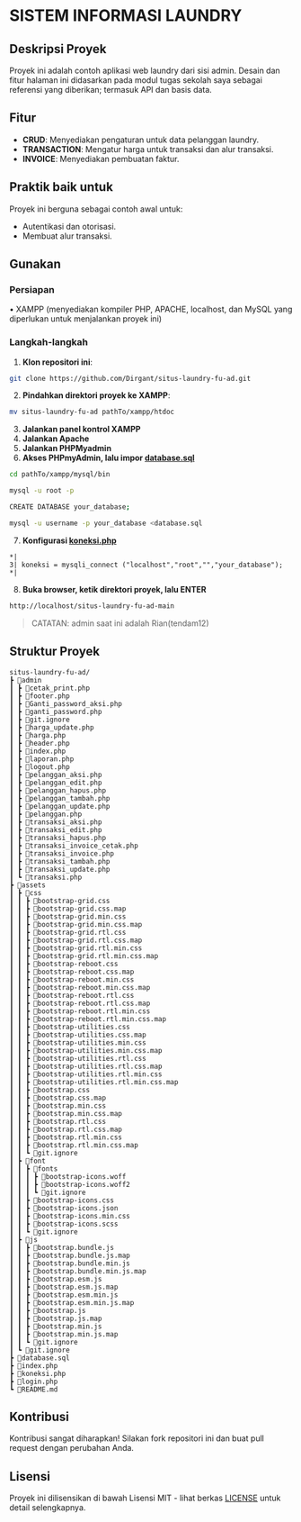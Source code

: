 # SISTEM INFORMASI LAUNDRY

## Deskripsi Proyek
Proyek ini adalah contoh aplikasi web laundry dari sisi admin. Desain dan fitur halaman ini didasarkan pada modul tugas sekolah saya sebagai referensi yang diberikan; termasuk API dan basis data.
## Fitur
- **CRUD**: Menyediakan pengaturan untuk data pelanggan laundry.
- **TRANSACTION**: Mengatur harga untuk transaksi dan alur transaksi.
- **INVOICE**: Menyediakan pembuatan faktur.

## Praktik baik untuk
Proyek ini berguna sebagai contoh awal untuk:
- Autentikasi dan otorisasi.
- Membuat alur transaksi.

## Gunakan
### Persiapan
• XAMPP (menyediakan kompiler PHP, APACHE, localhost, dan MySQL yang diperlukan untuk menjalankan proyek ini)
### Langkah-langkah
1. **Klon repositori ini**:
``` bash
git clone https://github.com/Dirgant/situs-laundry-fu-ad.git
```
2. **Pindahkan direktori proyek ke XAMPP**:
``` bash
mv situs-laundry-fu-ad pathTo/xampp/htdoc
```
3. **Jalankan panel kontrol XAMPP**
4. **Jalankan Apache**
5. **Jalankan PHPMyadmin**
6. **Akses PHPmyAdmin, lalu impor [database.sql](database.sql)**
```bash
cd pathTo/xampp/mysql/bin
```
```bash
mysql -u root -p
```
```bash
CREATE DATABASE your_database;
```
```bash
mysql -u username -p your_database <database.sql
```
7. **Konfigurasi [koneksi.php](koneksi.php)**
```
*|
3| koneksi = mysqli_connect ("localhost","root","","your_database");
*|
```
8. **Buka browser, ketik direktori proyek, lalu ENTER**
```bash
http://localhost/situs-laundry-fu-ad-main
```

>CATATAN: admin saat ini adalah Rian(tendam12)

## Struktur Proyek
```
situs-laundry-fu-ad/
┣ 📂admin
┃ ┣ 📜cetak_print.php
┃ ┣ 📜footer.php
┃ ┣ 📜Ganti_password_aksi.php
┃ ┣ 📜ganti_password.php
┃ ┣ 📜git.ignore
┃ ┣ 📜harga_update.php
┃ ┣ 📜harga.php
┃ ┣ 📜header.php
┃ ┣ 📜index.php
┃ ┣ 📜laporan.php
┃ ┣ 📜logout.php
┃ ┣ 📜pelanggan_aksi.php
┃ ┣ 📜pelanggan_edit.php
┃ ┣ 📜pelanggan_hapus.php
┃ ┣ 📜pelanggan_tambah.php
┃ ┣ 📜pelanggan_update.php
┃ ┣ 📜pelanggan.php
┃ ┣ 📜transaksi_aksi.php
┃ ┣ 📜transaksi_edit.php
┃ ┣ 📜transaksi_hapus.php
┃ ┣ 📜transaksi_invoice_cetak.php
┃ ┣ 📜transaksi_invoice.php
┃ ┣ 📜transaksi_tambah.php
┃ ┣ 📜transaksi_update.php
┃ ┗ 📜transaksi.php
┣ 📂assets
┃ ┣ 📂css
┃ ┃ ┣ 📜bootstrap-grid.css
┃ ┃ ┣ 📜bootstrap-grid.css.map
┃ ┃ ┣ 📜bootstrap-grid.min.css
┃ ┃ ┣ 📜bootstrap-grid.min.css.map
┃ ┃ ┣ 📜bootstrap-grid.rtl.css
┃ ┃ ┣ 📜bootstrap-grid.rtl.css.map
┃ ┃ ┣ 📜bootstrap-grid.rtl.min.css
┃ ┃ ┣ 📜bootstrap-grid.rtl.min.css.map
┃ ┃ ┣ 📜bootstrap-reboot.css
┃ ┃ ┣ 📜bootstrap-reboot.css.map
┃ ┃ ┣ 📜bootstrap-reboot.min.css
┃ ┃ ┣ 📜bootstrap-reboot.min.css.map
┃ ┃ ┣ 📜bootstrap-reboot.rtl.css
┃ ┃ ┣ 📜bootstrap-reboot.rtl.css.map
┃ ┃ ┣ 📜bootstrap-reboot.rtl.min.css
┃ ┃ ┣ 📜bootstrap-reboot.rtl.min.css.map
┃ ┃ ┣ 📜bootstrap-utilities.css
┃ ┃ ┣ 📜bootstrap-utilities.css.map
┃ ┃ ┣ 📜bootstrap-utilities.min.css
┃ ┃ ┣ 📜bootstrap-utilities.min.css.map
┃ ┃ ┣ 📜bootstrap-utilities.rtl.css
┃ ┃ ┣ 📜bootstrap-utilities.rtl.css.map
┃ ┃ ┣ 📜bootstrap-utilities.rtl.min.css
┃ ┃ ┣ 📜bootstrap-utilities.rtl.min.css.map
┃ ┃ ┣ 📜bootstrap.css
┃ ┃ ┣ 📜bootstrap.css.map
┃ ┃ ┣ 📜bootstrap.min.css
┃ ┃ ┣ 📜bootstrap.min.css.map
┃ ┃ ┣ 📜bootstrap.rtl.css
┃ ┃ ┣ 📜bootstrap.rtl.css.map
┃ ┃ ┣ 📜bootstrap.rtl.min.css
┃ ┃ ┣ 📜bootstrap.rtl.min.css.map
┃ ┃ ┗ 📜git.ignore
┃ ┣ 📂font
┃ ┃ ┣ 📂fonts
┃ ┃ ┃ ┣ 📜bootstrap-icons.woff
┃ ┃ ┃ ┣ 📜bootstrap-icons.woff2
┃ ┃ ┃ ┗ 📜git.ignore
┃ ┃ ┣ 📜bootstrap-icons.css
┃ ┃ ┣ 📜bootstrap-icons.json
┃ ┃ ┣ 📜bootstrap-icons.min.css
┃ ┃ ┣ 📜bootstrap-icons.scss
┃ ┃ ┗ 📜git.ignore
┃ ┣ 📂js
┃ ┃ ┣ 📜bootstrap.bundle.js
┃ ┃ ┣ 📜bootstrap.bundle.js.map
┃ ┃ ┣ 📜bootstrap.bundle.min.js
┃ ┃ ┣ 📜bootstrap.bundle.min.js.map
┃ ┃ ┣ 📜bootstrap.esm.js
┃ ┃ ┣ 📜bootstrap.esm.js.map
┃ ┃ ┣ 📜bootstrap.esm.min.js
┃ ┃ ┣ 📜bootstrap.esm.min.js.map
┃ ┃ ┣ 📜bootstrap.js
┃ ┃ ┣ 📜bootstrap.js.map
┃ ┃ ┣ 📜bootstrap.min.js
┃ ┃ ┣ 📜bootstrap.min.js.map
┃ ┃ ┗ 📜git.ignore
┃ ┗ 📜git.ignore
┣ 📜database.sql
┣ 📜index.php
┣ 📜koneksi.php
┣ 📜login.php
┗ 📜README.md
```

## Kontribusi
Kontribusi sangat diharapkan! Silakan fork repositori ini dan buat pull request dengan perubahan Anda.

## Lisensi
Proyek ini dilisensikan di bawah Lisensi MIT - lihat berkas [LICENSE](LICENSE) untuk detail selengkapnya.
